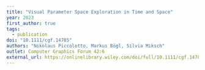 ```yaml
---
title: "Visual Parameter Space Exploration in Time and Space"
year: 2023
first_author: true
tags:
  - publication
doi: "10.1111/cgf.14785"
authors: "Nikolaus Piccolotto, Markus Bögl, Silvia Miksch"
outlet: Computer Graphics Forum 42:6
external_url: https://onlinelibrary.wiley.com/doi/full/10.1111/cgf.14785
---
```

